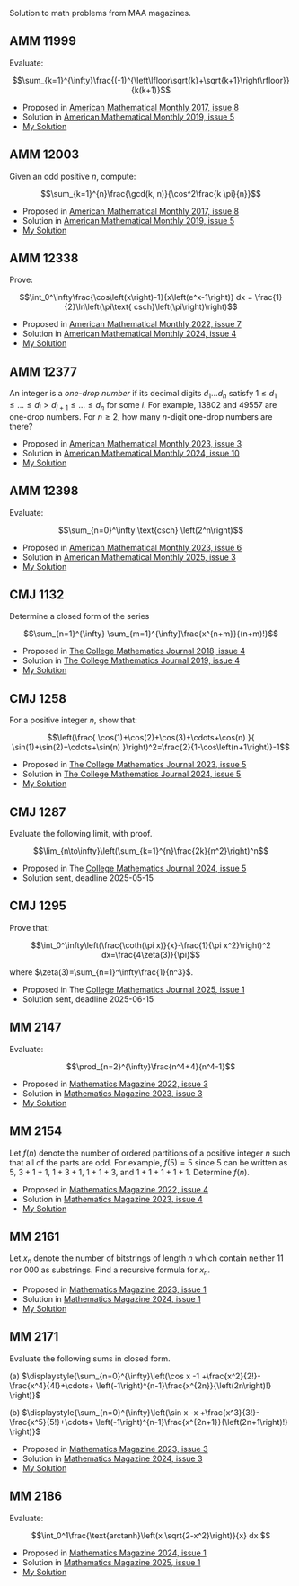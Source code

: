 Solution to math problems from MAA magazines.

## AMM 11999
Evaluate:

$$\sum_{k=1}^{\infty}\frac{(-1)^{\left\lfloor\sqrt{k}+\sqrt{k+1}\right\rfloor}}{k(k+1)}$$

* Proposed in [American Mathematical Monthly 2017, issue 8](https://maa.tandfonline.com/doi/abs/10.4169/amer.math.monthly.124.8.754)
* Solution in [American Mathematical Monthly 2019, issue 5](https://maa.tandfonline.com/doi/full/10.1080/00029890.2019.1583529)
* [My Solution](https://github.com/ricbit/math/blob/main/pdf/amm11999.pdf)



## AMM 12003
Given an odd positive $n$, compute:
    
$$\sum_{k=1}^{n}\frac{\gcd(k, n)}{\cos^2\frac{k \pi}{n}}$$
    
* Proposed in [American Mathematical Monthly 2017, issue 8](https://maa.tandfonline.com/doi/abs/10.4169/amer.math.monthly.124.8.754)
* Solution in [American Mathematical Monthly 2019, issue 5](https://maa.tandfonline.com/doi/full/10.1080/00029890.2019.1583529)
* [My Solution](https://github.com/ricbit/math/blob/main/pdf/amm12003.pdf)

## AMM 12338
Prove:

$$\int_0^\infty\frac{\cos\left(x\right)-1}{x\left(e^x-1\right)} dx
       = \frac{1}{2}\ln\left(\pi\text{ csch}\left(\pi\right)\right)$$
* Proposed in [American Mathematical Monthly 2022, issue 7](https://maa.tandfonline.com/doi/full/10.1080/00029890.2022.2075672#d1e95)
* Solution in [American Mathematical Monthly 2024, issue 4](https://maa.tandfonline.com/doi/full/10.1080/00029890.2024.2305019)
* [My Solution](https://github.com/ricbit/math/blob/main/pdf/amm12338.pdf)

## AMM 12377
An integer is a $\textit{one-drop number}$ if its decimal digits $d_1\ldots d_n$ 
satisfy $1\le d_1 \le \ldots\le d_i > d_{i+1} \le \ldots\le d_n$ for some $i$. For example, $13802$       and $49557$ are one-drop numbers. For $n \ge 2$, how many $n$-digit one-drop numbers are there?
* Proposed in [American Mathematical Monthly 2023, issue 3](https://maa.tandfonline.com/doi/full/10.1080/00029890.2023.2158008)
* Solution in [American Mathematical Monthly 2024, issue 10](https://maa.tandfonline.com/doi/full/10.1080/00029890.2024.2398972)
* [My Solution](https://github.com/ricbit/math/blob/main/pdf/amm12377.pdf)

## AMM 12398
Evaluate:
   
$$\sum_{n=0}^\infty \text{csch} \left(2^n\right)$$
* Proposed in [American Mathematical Monthly 2023, issue 6](https://maa.tandfonline.com/doi/full/10.1080/00029890.2023.2188815)
* Solution in [American Mathematical Monthly 2025, issue 3](https://maa.tandfonline.com/doi/epdf/10.1080/00029890.2025.2439208)
* [My Solution](https://github.com/ricbit/math/blob/main/pdf/amm12398.pdf)

## CMJ 1132
Determine a closed form of the series

$$\sum_{n=1}^{\infty} \sum_{m=1}^{\infty}\frac{x^{n+m}}{(n+m)!}$$
* Proposed in [The College Mathematics Journal 2018, issue 4](https://maa.tandfonline.com/doi/full/10.1080/07468342.2018.1503483)
* Solution in [The College Mathematics Journal 2019, issue 4](https://maa.tandfonline.com/doi/full/10.1080/07468342.2019.1656482#d1e698)
* [My Solution](https://github.com/ricbit/math/blob/main/pdf/cmj1132.pdf)

## CMJ 1258
For a positive integer $n$, show that: 

$$\left(\frac{
         \cos(1)+\cos(2)+\cos(3)+\cdots+\cos(n)
       }{
         \sin(1)+\sin(2)+\cdots+\sin(n)
      }\right)^2=\frac{2}{1-\cos\left(n+1\right)}-1$$
* Proposed in [The College Mathematics Journal 2023, issue 5](https://maa.tandfonline.com/doi/full/10.1080/07468342.2023.2237385)
* Solution in [The College Mathematics Journal 2024, issue 5](https://maa.tandfonline.com/doi/full/10.1080/07468342.2024.2395229?src=)
* [My Solution](https://github.com/ricbit/math/blob/main/pdf/cmj1258.pdf)

## CMJ 1287
Evaluate the following limit, with proof.

$$\lim_{n\to\infty}\left(\sum_{k=1}^{n}\frac{2k}{n^2}\right)^n$$

* Proposed in The [College Mathematics Journal 2024, issue 5](https://maa.tandfonline.com/doi/abs/10.1080/07468342.2024.2395229)
* Solution sent, deadline 2025-05-15

## CMJ 1295
Prove that:

$$\int_0^\infty\left(\frac{\coth(\pi x)}{x}-\frac{1}{\pi x^2}\right)^2 dx=\frac{4\zeta(3)}{\pi}$$

where $\zeta(3)=\sum_{n=1}^\infty\frac{1}{n^3}$.

* Proposed in The [College Mathematics Journal 2025, issue 1](https://maa.tandfonline.com/doi/full/10.1080/07468342.2024.2424738#d1e146)
* Solution sent, deadline 2025-06-15

## MM 2147
Evaluate:

  $$\prod_{n=2}^{\infty}\frac{n^4+4}{n^4-1}$$
* Proposed in [Mathematics Magazine 2022, issue 3](https://maa.tandfonline.com/doi/abs/10.1080/0025570X.2022.2061246)
* Solution in [Mathematics Magazine 2023, issue 3](https://maa.tandfonline.com/doi/abs/10.1080/0025570X.2023.2206281)
* [My Solution](https://github.com/ricbit/math/blob/main/pdf/mm2147.pdf)

## MM 2154
Let $f(n)$ denote the number of ordered partitions of a positive integer $n$ such that all of the parts are odd. For example, $f(5)=5$ since 5 can be written as $5$, $3+1+1$, $1+3+1$, $1+1+3$, and $1+1+1+1+1$. Determine $f(n)$.
* Proposed in [Mathematics Magazine 2022, issue 4](https://maa.tandfonline.com/doi/abs/10.1080/0025570X.2022.2103317)
* Solution in [Mathematics Magazine 2023, issue 4](https://maa.tandfonline.com/doi/abs/10.1080/0025570X.2023.2237380)
* [My Solution](https://github.com/ricbit/math/blob/main/pdf/mm2154.pdf)

## MM 2161
Let $x_n$ denote the number of bitstrings of length $n$ which contain neither $11$ nor $000$ as substrings. Find a recursive formula for $x_n$.
* Proposed in [Mathematics Magazine 2023, issue 1](https://maa.tandfonline.com/doi/abs/10.1080/0025570X.2023.2167389)
* Solution in [Mathematics Magazine 2024, issue 1](https://maa.tandfonline.com/doi/abs/10.1080/0025570X.2024.2295209)
* [My Solution](https://github.com/ricbit/math/blob/main/pdf/mm2161.pdf)

## MM 2171
Evaluate the following sums in closed form.

  (a) $\displaystyle{\sum_{n=0}^{\infty}\left(\cos x -1 +\frac{x^2}{2!}-\frac{x^4}{4!}+\cdots+
    \left(-1\right)^{n-1}\frac{x^{2n}}{\left(2n\right)!}   \right)}$

  (b) $\displaystyle{\sum_{n=0}^{\infty}\left(\sin x -x +\frac{x^3}{3!}-\frac{x^5}{5!}+\cdots+
    \left(-1\right)^{n-1}\frac{x^{2n+1}}{\left(2n+1\right)!}   \right)}$
* Proposed in [Mathematics Magazine 2023, issue 3](https://maa.tandfonline.com/doi/abs/10.1080/0025570X.2023.2206281)
* Solution in [Mathematics Magazine 2024, issue 3](https://maa.tandfonline.com/doi/abs/10.1080/0025570X.2024.2341581)
* [My Solution](https://github.com/ricbit/math/blob/main/pdf/mm2171.pdf)

## MM 2186
Evaluate:

$$\int_0^1\frac{\text{arctanh}\left(x \sqrt{2-x^2}\right)}{x} dx $$
* Proposed in [Mathematics Magazine 2024, issue 1](https://maa.tandfonline.com/doi/epdf/10.1080/0025570X.2024.2295209)
* Solution in [Mathematics Magazine 2025, issue 1](https://maa.tandfonline.com/doi/epdf/10.1080/0025570X.2025.2432813)
* [My Solution](https://github.com/ricbit/math/blob/main/pdf/mm2186.pdf)


 
